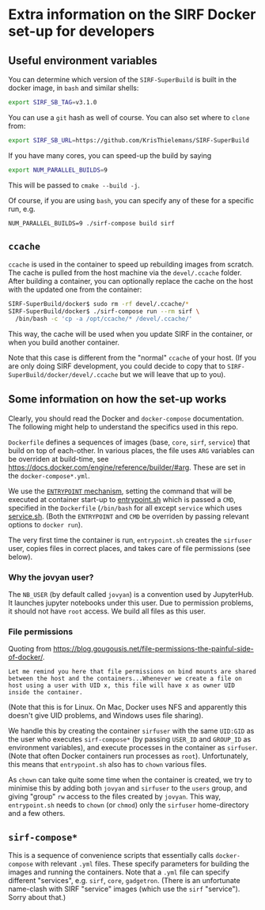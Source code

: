 # Extra information on the SIRF Docker set-up for developers

## Useful environment variables
You can determine which version of the `SIRF-SuperBuild` is built in the docker image, in `bash` and similar shells:
```bash
export SIRF_SB_TAG=v3.1.0
```
You can use a `git` hash as well of course. You can also set where to `clone` from:
```bash
export SIRF_SB_URL=https://github.com/KrisThielemans/SIRF-SuperBuild
```
If you have many cores, you can speed-up the build by saying
```bash
export NUM_PARALLEL_BUILDS=9
```
This will be passed to `cmake --build -j`.

Of course, if you are using `bash`, you can specify any of these for a specific run, e.g.
```
NUM_PARALLEL_BUILDS=9 ./sirf-compose build sirf
```

## `ccache`

`ccache` is used in the container to speed up rebuilding images from scratch.
The cache is pulled from the host machine via the `devel/.ccache` folder.
After building a container, you can optionally replace the cache on the host with the updated one from the container:

```bash
SIRF-SuperBuild/docker$ sudo rm -rf devel/.ccache/*
SIRF-SuperBuild/docker$ ./sirf-compose run --rm sirf \
  /bin/bash -c 'cp -a /opt/ccache/* /devel/.ccache/'
```
This way, the cache will be used when you update SIRF in the container, or when you build another container.

Note that this case is different from the "normal" `ccache` of your host. (If you are only doing SIRF development, you could decide to copy that to
`SIRF-SuperBuild/docker/devel/.ccache` but we will leave that up to you).

## Some information on how the set-up works

Clearly, you should read the Docker and `docker-compose` documentation. The following might help to understand the specifics used in this repo.

`Dockerfile` defines a sequences of images (base, `core`, `sirf`, `service`) that build on top of each-other. In various places, the file uses `ARG` variables can be overriden at build-time, see https://docs.docker.com/engine/reference/builder/#arg. These are set in the `docker-compose*.yml`.

We use the [`ENTRYPOINT` mechanism](https://docs.docker.com/engine/reference/builder/#entrypoint), setting the command that will be executed at container start-up to [entrypoint.sh](entrypoint.sh) which is passed a `CMD`, specified in the `Dockerfile` (`/bin/bash` for all except `service` which uses [service.sh](service.sh). (Both the `ENTRYPOINT` and `CMD` be overriden by passing relevant options to `docker run`).

The very first time the container is run, `entrypoint.sh` creates the `sirfuser` user, copies files in correct places, and takes care of file permissions (see below).

### Why the jovyan user?
The `NB_USER` (by default called `jovyan`) is a convention used by JupyterHub. It launches jupyter
notebooks under this user. Due to permission problems, it should not have `root` access.
We build all files as this user.

### File permissions

Quoting from https://blog.gougousis.net/file-permissions-the-painful-side-of-docker/.

    Let me remind you here that file permissions on bind mounts are shared between the host and the containers...Whenever we create a file on host using a user with UID x, this file will have x as owner UID inside the container.

(Note that this is for Linux. On Mac, Docker uses NFS and apparently this doesn't give UID problems, and Windows uses file sharing).

We handle this by creating the container `sirfuser` with the same `UID:GID` as the user who executes `sirf-compose*` (by passing `USER_ID` and `GROUP_ID` as environment variables), and execute processes in the container as `sirfuser`. (Note that often Docker containers run processes as `root`). Unfortunately, this means that `entrypoint.sh` also has to `chown` various files.

As `chown` can take quite some time when the container is created, we try to minimise this by adding both `jovyan` and `sirfuser` to the `users` group, and giving "group" `rw` access to the files created by `jovyan`. This way, `entrypoint.sh` needs to `chown` (or `chmod`) only the `sirfuser` home-directory and a few others.

## `sirf-compose*`

This is a sequence of convenience scripts that essentially calls `docker-compose` with relevant `.yml` files. These specify parameters for building the images and running the containers. Note that a `.yml` file can specify different "services", e.g. `sirf`, `core`, `gadgetron`. (There is an unfortunate name-clash with SIRF "service" images (which use the `sirf` "service"). Sorry about that.)
